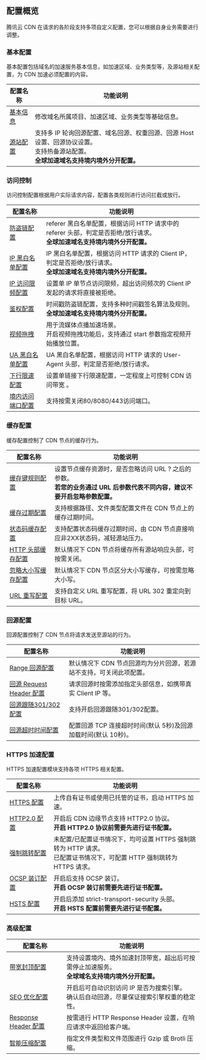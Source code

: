 ## 配置概览

腾讯云 CDN 在请求的各阶段支持多项自定义配置，您可以根据自身业务需要进行调整。

### 基本配置

基本配置包括域名的加速服务基本信息，如加速区域、业务类型等，及源站相关配置，为 CDN 加速必须配置的内容。

| 配置名称                                                     | 功能说明                                                     |
| ------------------------------------------------------------ | ------------------------------------------------------------ |
| [基本信息](https://cloud.tencent.com/document/product/228/41342) | 修改域名所属项目、加速区域、业务类型等基础信息。               |
| [源站配置](https://cloud.tencent.com/document/product/228/41334) | 支持多 IP 轮询回源配置、域名回源、权重回源、回源 Host 设置、回源协议设置。<br/>支持热备源站配置。<br/>**全球加速域名支持境内境外分开配置。** |

### 访问控制

访问控制配置根据用户实际请求内容，配置各类规则进行访问拦截或放行。

| 配置名称                                                     | 功能说明                                                     |
| ------------------------------------------------------------ | ------------------------------------------------------------ |
| [防盗链配置](https://cloud.tencent.com/document/product/228/41454) | referer 黑白名单配置，根据访问 HTTP 请求中的 referer 头部，判定是否拒绝/放行请求。<br/>**全球加速域名支持境内境外分开配置。** |
| [IP 黑白名单配置](https://cloud.tencent.com/document/product/228/41431) | IP 黑白名单配置，根据访问 HTTP 请求的 Client IP，判定是否拒绝/放行请求。<br/>**全球加速域名支持境内境外分开配置。** |
| [IP 访问限频配置](https://cloud.tencent.com/document/product/228/41432) | 设置单 IP 单节点访问限频，超出访问频次的 Client IP 发起的请求将直接被拒绝。 |
| [鉴权配置](https://cloud.tencent.com/document/product/228/41622) | 时间戳防盗链配置，支持多种时间戳签名算法及规则。<br/>**全球加速域名支持境内境外分开配置。** |
| [视频拖拽](https://cloud.tencent.com/document/product/228/8111) | 用于流媒体点播加速场景。<br/>开启视频拖拽功能后，支持通过 start 参数指定视频开始播放位置。 |
| [UA 黑白名单配置](https://cloud.tencent.com/document/product/228/45075) | UA 黑白名单配置，根据访问 HTTP 请求的 User-Agent 头部，判定是否拒绝/放行请求。 |
| [下行限速配置](https://cloud.tencent.com/document/product/228/45076) | 设置单链接下行限速配置，一定程度上可控制 CDN 访问带宽 。       |
| [境内访问端口配置](https://cloud.tencent.com/document/product/228/47366)|支持按需关闭80/8080/443访问端口。|

### 缓存配置

缓存配置控制了 CDN 节点的缓存行为。

| 配置名称                                                     | 功能说明                                                     |
| ------------------------------------------------------------ | ------------------------------------------------------------ |
| [缓存键规则配置](https://cloud.tencent.com/document/product/228/47671) | 设置节点缓存资源时，是否忽略访问 URL ? 之后的参数。<br/>**若您的业务通过 URL 后参数代表不同内容，建议不要开启忽略参数配置。** |
| [缓存过期配置](https://cloud.tencent.com/document/product/228/41540) | 支持根据路径、文件类型配置文件在 CDN 节点上的缓存过期时间。    |
| [状态码缓存配置](https://cloud.tencent.com/document/product/228/41536) | 支持配置状态码缓存过期时间，由 CDN 节点直接响应非2XX状态码，减轻源站压力。 |
| [HTTP 头部缓存配置](https://cloud.tencent.com/document/product/228/41522) | 默认情况下 CDN 节点将缓存所有源站响应头部，可按需关闭。        |
| [忽略大小写缓存配置](https://cloud.tencent.com/document/product/228/45077) | 默认情况下 CDN 节点区分大小写缓存，可按需忽略大小写。         |
| [URL 重写配置](https://cloud.tencent.com/document/product/228/47367)|支持自定义 URL 重写配置，将 URL 302 重定向到目标 URL。|


### 回源配置

回源配置控制了 CDN 节点将请求发送至源站的行为。

| 配置名称                                                     | 功能说明                                                     |
| ------------------------------------------------------------ | ------------------------------------------------------------ |
| [Range 回源配置](https://cloud.tencent.com/document/product/228/7184) | 默认情况下 CDN 节点回源均为分片回源，若源站不支持，可关闭此项配置。 |
| [回源 Request Header 配置](https://cloud.tencent.com/document/product/228/45078) | 请求回源时按需添加指定头部信息，如携带真实 Client IP 等。      |
| [回源跟随301/302配置](https://cloud.tencent.com/document/product/228/7183) | 支持开启回源跟随301/302配置。                                  |
| [回源超时时间配置](https://cloud.tencent.com/document/product/228/41699) | 配置回源 TCP 连接超时时间(默认 5秒)及回源加载时间(默认 10秒)。 |

### HTTPS 加速配置

HTTPS 加速配置模块支持各项 HTTPS 相关配置。

| 配置名称                                                     | 功能说明                                                     |
| ------------------------------------------------------------ | ------------------------------------------------------------ |
| [HTTPS 配置](https://cloud.tencent.com/document/product/228/41687) | 上传自有证书或使用已托管的证书，启动 HTTPS 加速。              |
| [HTTP2.0 配置](https://cloud.tencent.com/document/product/228/41689) | 开启后 CDN 边缘节点支持 HTTP2.0 协议。<br/>**开启 HTTP2.0 协议前需要先进行证书配置。** |
| [强制跳转配置](https://cloud.tencent.com/document/product/228/41688) | 未配置/已配置证书情况下，均可设置 HTTPS 强制跳转为 HTTP 请求。<br/>已配置证书情况下，可配置 HTTP 强制跳转为 HTTPS 请求。 |
| [OCSP 装订配置](https://cloud.tencent.com/document/product/228/41690) | 开启后支持 OCSP 装订。<br/>**开启 OCSP 装订前需要先进行证书配置。** |
| [HSTS 配置](https://cloud.tencent.com/document/product/228/44867) | 开启后添加 strict-transport-security 头部。<br/>**开启 HSTS 配置前需要先进行证书配置。** |

### 高级配置

| 配置名称                                                     | 功能说明                                                     |
| ------------------------------------------------------------ | ------------------------------------------------------------ |
| [带宽封顶配置](https://cloud.tencent.com/document/product/228/41733) | 支持设置境内、境外加速封顶带宽，超出后可按需停止加速服务。<br/>**全球域名支持境内境外分开配置。** |
| [SEO 优化配置](https://cloud.tencent.com/document/product/228/41738) | 开启后可自动识别访问 IP 是否为搜索引擎。<br/>确认后自动回源，尽量保证搜索引擎权重的稳定性。 |
| [Response Header 配置](https://cloud.tencent.com/document/product/228/41737) | 按需进行 HTTP Response Header 设置，在响应请求中返回给客户端。 |
| [智能压缩配置](https://cloud.tencent.com/document/product/228/41736) | 指定文件类型和文件范围进行 Gzip 或 Brotli 压缩。                             |


